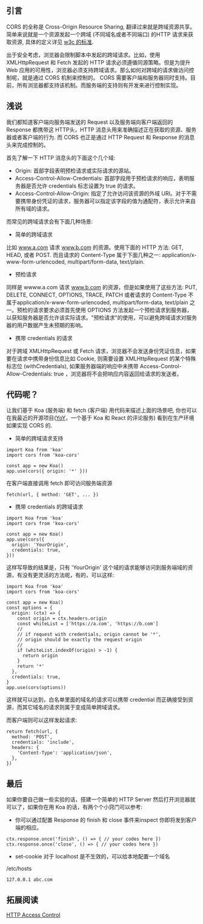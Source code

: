 ## 引言

CORS 的全称是 Cross-Origin Resource Sharing, 翻译过来就是跨域资源共享。简单来说就是一个资源发起一个跨域 (不同域名或者不同端口) 的HTTP 请求来获取资源, 具体的定义详见 [w3c 的标准](https://www.w3.org/TR/cors/).

出于安全考虑，浏览器会限制脚本中发起的跨域请求。比如，使用 XMLHttpRequest 和 Fetch 发起的 HTTP 请求必须遵循同源策略。但是为提升 Web 应用的可用性，浏览器必须支持跨域请求。那么如何对跨域的请求做访问控制呢，就是通过 CORS 机制来控制的。 CORS 需要客户端和服务器同时支持。目前，所有浏览器都支持该机制。而服务端的支持则有开发来进行控制实现。

## 浅说

我们都知道客户端向服务端发送的 Request 以及服务端向客户端返回的 Response 都携带这 HTTP头，HTTP 消息头用来准确描述正在获取的资源、服务器或者客户端的行为. 而 CORS 也正是通过  HTTP Request 和 Response 的消息头来完成控制的。

首先了解一下 HTTP 消息头的下面这个几个域:

* Origin: 首部字段表明预检请求或实际请求的源站。
* Access-Control-Allow-Credentials: 首部字段用于预检请求的响应，表明服务器是否允许 credentials 标志设置为 true 的请求。
* Access-Control-Allow-Origin: 指定了允许访问该资源的外域 URI。对于不需要携带身份凭证的请求，服务器可以指定该字段的值为通配符，表示允许来自所有域的请求。

而常见的跨域请求会有下面几种场景:

* 简单的跨域请求

比如 www.a.com 请求 www.b.com 的资源。使用下面的 HTTP 方法: GET, HEAD, 或者 POST. 而且请求的 Content-Type 属于下面几种之一: application/x-www-form-urlencoded, multipart/form-data, text/plain.

* 预检请求

同样是 wwww.a.com 请求 www.b.com 的资源，但是如果使用了这些方法: PUT, DELETE, CONNECT, OPTIONS, TRACE, PATCH 或者请求的 Content-Type 不属于application/x-www-form-urlencoded, multipart/form-data, text/plain 之一。预检的请求要求必须首先使用 OPTIONS 方法发起一个预检请求到服务器，以获知服务器是否允许该实际请求。"预检请求"的使用，可以避免跨域请求对服务器的用户数据产生未预期的影响。

* 携带 credentials 的请求

对于跨域 XMLHttpRequest 或 Fetch 请求，浏览器不会发送身份凭证信息，如果要在请求中携带身份信息比如 Cookie, 则需要设置 XMLHttpRequest 的某个特殊标志位 (withCredentials), 如果服务器端的响应中未携带 Access-Control-Allow-Credentials: true ，浏览器将不会把响应内容返回给请求的发送者。


## 代码呢？

让我们基于 Koa (服务端) 和 fetch (客户端) 用代码来描述上面的场景吧, 你也可以在我最近的开源项目([YoY](https://github.com/metrue/YoYo)，一个基于 Koa 和 React 的评论服务) 看到在生产环境如果实现 CORS 的.

* 简单的跨域请求支持

```
import Koa from 'koa'
import cors from 'koa-cors'

const app = new Koa()
app.use(cors({ origin: '*' }))
```

在客户端直接调用 fetch 即可访问服务端资源

```
fetch(url, { method: 'GET', ... })
```

* 携带 credentials 的跨域请求

```
import Koa from 'koa'
import cors from 'koa-cors'

const app = new Koa()
app.use(cors({
  origin: 'YourOrigin',
  credentials: true,
}))
```

这样写导致的结果是，只有 'YourOrigin' 这个域的请求能够访问到服务端域的资源，有没有更灵活的方法呢，有的，可以这样:

```
import Koa from 'koa'
import cors from 'koa-cors'

const app = new Koa()
const options = {
  origin: (ctx) => {
    const origin = ctx.headers.origin
    const whiteList = ['https://a.com', 'https://b.com']
    //
    // if request with credentials, origin cannot be '*',
    // origin should be exactly the request origin
    //
    if (whiteList.indexOf(origin) > -1) {
      return origin
    }
    return '*'
  },
  credentials: true,
}
app.use(cors(options))
```
这样就可以达到，白名单里面的域名的请求可以携带 credential 而正确接受到资源，而其它域名的请求则属于变成简单跨域请求。

而客户端则可以这样发起请求:

```
return fetch(url, {
  method: 'POST',
  credentials: 'include',
  headers: {
    'Content-Type': 'application/json',
  },
})
```

## 最后

如果你要自己做一些实验的话，搭建一个简单的 HTTP Server 然后打开浏览器就可以了，如果你在用 Koa 的话，有两个个小窍门可以参考:

* 你可以通过配置 Response 的 finish 和 close 事件来inspect 你即将发到客户端的相应。

```
ctx.response.once('finish', () => { // your codes here })
ctx.response.once('close', () => { // your codes here })
```

* set-cookie 对于 localhost 是不生效的，可以给本地配置一个域名

/etc/hosts
```
127.0.0.1 abc.com
```

## 拓展阅读

[HTTP Access Control](https://developer.mozilla.org/zh-CN/docs/Web/HTTP/Access_control_CORS)
